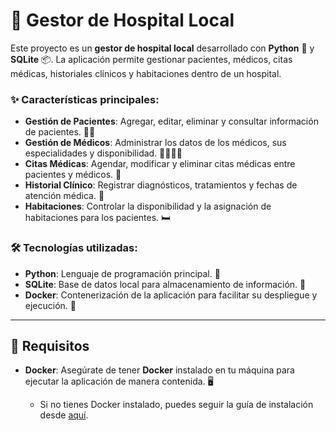 # 🏥 Gestor de Hospital Local

Este proyecto es un **gestor de hospital local** desarrollado con **Python** 🐍 y **SQLite** 📦. La aplicación permite gestionar pacientes, médicos, citas médicas, historiales clínicos y habitaciones dentro de un hospital.

### ✨ Características principales:
- **Gestión de Pacientes**: Agregar, editar, eliminar y consultar información de pacientes. 🧑‍⚕️
- **Gestión de Médicos**: Administrar los datos de los médicos, sus especialidades y disponibilidad. 👨‍⚕️👩‍⚕️
- **Citas Médicas**: Agendar, modificar y eliminar citas médicas entre pacientes y médicos. 📅
- **Historial Clínico**: Registrar diagnósticos, tratamientos y fechas de atención médica. 📑
- **Habitaciones**: Controlar la disponibilidad y la asignación de habitaciones para los pacientes. 🛏️

### 🛠️ Tecnologías utilizadas:
- **Python**: Lenguaje de programación principal. 🐍
- **SQLite**: Base de datos local para almacenamiento de información. 💾
- **Docker**: Contenerización de la aplicación para facilitar su despliegue y ejecución. 🐋

---

## 🔧 Requisitos

- **Docker**: Asegúrate de tener **Docker** instalado en tu máquina para ejecutar la aplicación de manera contenida. 🖥️
  
  - Si no tienes Docker instalado, puedes seguir la guía de instalación desde [aquí](https://docs.docker.com/get-docker/).
